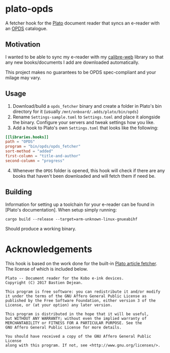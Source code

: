 # plato-opds
A fetcher hook for the [Plato](https://github.com/baskerville/plato) document reader that syncs
an e-reader with an [OPDS](https://en.wikipedia.org/wiki/Open_Publication_Distribution_System) catalogue.

## Motivation
I wanted to be able to sync my e-reader with my [calibre-web](https://github.com/janeczku/calibre-web) library so that
any new books/documents I add are downloaded automatically.

This project makes no guarantees to be OPDS spec-compliant and your milage may vary.

## Usage

1. Download/build a `opds_fetcher` binary and create a folder in Plato's bin directory for it (usually `/mnt/onboard/.adds/plato/bin/opds`)
2. Rename `Settings-sample.toml` to `Settings.toml` and place it alongside the binary. Configure your servers and tweak
settings how you like.
3. Add a hook to Plato's own `Settings.toml` that looks like the following:
```toml
[[libraries.hooks]]
path = "OPDS"
program = "bin/opds/opds_fetcher"
sort-method = "added"
first-column = "title-and-author"
second-column = "progress"
```
4. Whenever the `OPDS` folder is opened, this hook will check if there are any books that haven't been downloaded
and will fetch them if need be.

## Building
Information for setting up a toolchain for your e-reader can be found in [Plato's documentation].
When setup simply running:
```shell
cargo build --release --target=arm-unknown-linux-gnueabihf
```

Should produce a working binary.

# Acknowledgements
This hook is based on the work done for the built-in [Plato article fetcher](https://github.com/baskerville/plato/blob/master/crates/fetcher/src/main.rs).
The license of which is included below.

```
Plato -- Document reader for the Kobo e-ink devices.
Copyright (C) 2017 Bastien Dejean.

This program is free software: you can redistribute it and/or modify
it under the terms of the GNU Affero General Public License as
published by the Free Software Foundation, either version 3 of the
License, or (at your option) any later version.

This program is distributed in the hope that it will be useful,
but WITHOUT ANY WARRANTY; without even the implied warranty of
MERCHANTABILITY or FITNESS FOR A PARTICULAR PURPOSE. See the
GNU Affero General Public License for more details.

You should have received a copy of the GNU Affero General Public License
along with this program. If not, see <http://www.gnu.org/licenses/>.
```